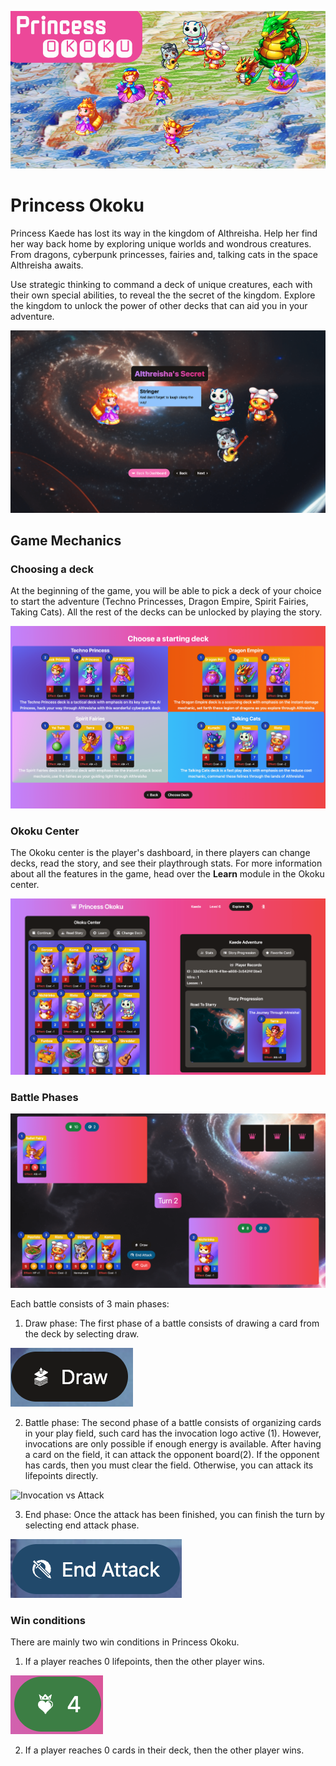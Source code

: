 ![Princess Okoku Banner](./docs/Banner.png)

# Princess Okoku

Princess Kaede has lost its way in the kingdom of Althreisha. Help her find her way back home by exploring unique worlds and wondrous creatures. From dragons, cyberpunk princesses, fairies and, talking cats in the space Althreisha awaits.

Use strategic thinking to command a deck of unique creatures, each with their own special abilities, to reveal the the secret of the kingdom. Explore the kingdom to unlock the power of other decks that can aid you in your adventure.

![Princess Okoku Story](./docs/Story_po.png)


## Game Mechanics

### Choosing a deck

At the beginning of the game, you will be able to pick a deck of your choice to start the adventure (Techno Princesses, Dragon Empire, Spirit Fairies, Taking Cats). All the rest of the decks can be unlocked by playing the story.

![Choose a Deck](./docs/Tutorial_po.png)

### Okoku Center

The Okoku center is the player's dashboard, in there players can change decks, read the story, and see their playthrough stats. For more information about all the features in the game, head over the **Learn** module in the Okoku center.

![Okoku Center](./docs/PlayerDashboard_po.png)

### Battle Phases

![Princess Okoku Battle](./docs/Battle_po.png)

Each battle consists of 3 main phases:

1. Draw phase: The first phase of a battle consists of drawing a card from the deck by selecting draw.

![Draw Button](./docs/draw.png)

2. Battle phase: The second phase of a battle consists of organizing cards in your play field, such card has the invocation logo active (1). However, invocations are only possible if enough energy is available. After having a card on the field, it can attack the opponent board(2). If the opponent has cards, then you must clear the field. Otherwise, you can attack its lifepoints directly.

![Invocation vs Attack](./docs/explanation_atksvsinv.png)

3. End phase: Once the attack has been finished, you can finish the turn by selecting end attack phase.

![End Phase Button](./docs/end_attack.png)

### Win conditions

There are mainly two win conditions in Princess Okoku. 

1. If a player reaches 0 lifepoints, then the other player wins.

![Lifepoints](./docs/lp.png)

2. If a player reaches 0 cards in their deck, then the other player wins.
